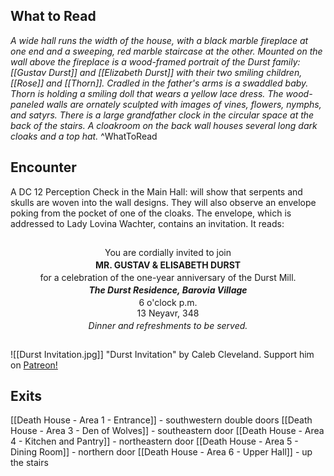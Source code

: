 ## What to Read
*A wide hall runs the width of the house, with a black marble fireplace at one end and a sweeping, red marble staircase at the other. Mounted on the wall above the fireplace is a wood-framed portrait of the Durst family: [[Gustav Durst]] and [[Elizabeth Durst]] with their two smiling children, [[Rose]] and [[Thorn]]. Cra­dled in the father's arms is a swaddled baby. Thorn is holding a smiling doll that wears a yellow lace dress. The wood-pan­eled walls are ornately sculpted with images of vines, flowers, nymphs, and satyrs. 
There is a large grandfather clock in the circular space at the back of the stairs. 
A cloakroom on the back wall houses several long dark cloaks and a top hat.*
^WhatToRead

## Encounter
A DC 12 Perception Check in the Main Hall: will show that serpents and skulls are woven into the wall designs. They will also observe an envelope poking from the pocket of one of the cloaks. The envelope, which is addressed to Lady Lovina Wachter, contains an invitation. It reads:

<div class="description" style="text-align:center; padding: 15px;">
You are cordially invited to join 
<div style="height: 3px;"></div>
<strong>MR. GUSTAV & ELISABETH DURST</strong>
<div style="height: 3px;"></div>
for a celebration of the one-year anniversary of the Durst Mill.
<div style="height: 3px;"></div>
<strong><em>The Durst Residence, Barovia Village</em></strong>
<div style="height: 3px;"></div>
6 o'clock p.m.
<br>
13 Neyavr, 348
<div style="height: 3px;"></div>
<em>Dinner and refreshments to be served.</em>
</div>

![[Durst Invitation.jpg]]
<span class="credit">"Durst Invitation" by Caleb Cleveland. Support him on <a href="https://patreon.com/calebisdrawing/">Patreon!</a></span>

## Exits
[[Death House - Area 1 - Entrance]] - southwestern double doors
[[Death House - Area 3 - Den of Wolves]] - southeastern door
[[Death House - Area 4 - Kitchen and Pantry]] - northeastern door
[[Death House - Area 5 - Dining Room]] - northern door
[[Death House - Area 6 - Upper Hall]] - up the stairs